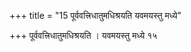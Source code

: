 +++
title = "15 पूर्ववत्त्रिधातुमधिश्रयति यवमयस्तु मध्ये"

+++
पूर्ववत्त्रिधातुमधिश्रयति । यवमयस्तु मध्ये १५